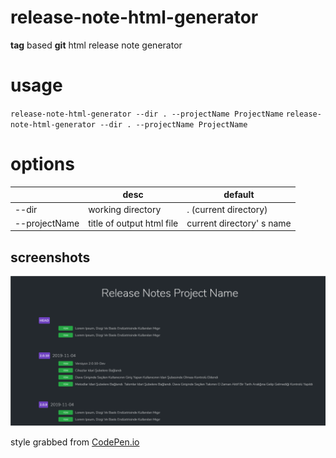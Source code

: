 # release-note-html-generator
**tag** based **git** html release note generator


# usage

`release-note-html-generator --dir . --projectName ProjectName`
`release-note-html-generator --dir . --projectName ProjectName`

# options
|                |desc                           |default                      |
|----------------|-------------------------------|-----------------------------|
|--dir           |working directory              |. (current directory)        |
|--projectName   |title of output html file      |current directory' s name    |


## screenshots
![GitHub Logo](/screenshots/screenshot.png)

style grabbed from [CodePen.io](https://codepen.io/Metty/pen/xpXOoP)